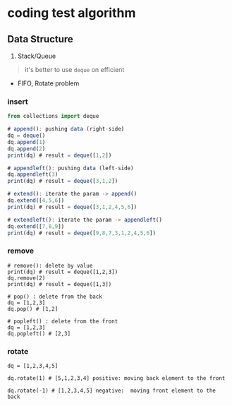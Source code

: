 # coding test algorithm

## Data Structure

1. Stack/Queue
> it's better to use `deque` on efficient 

- FIFO, Rotate problem

### insert
```javascript
from collections import deque

# append(): pushing data (right-side)
dq = deque()
dq.append(1)
dq.append(2)
print(dq) # result = deque([1,2])

# appendleft(): pushing data (left-side)
dq.appendleft(3)
print(dq) # result = deque([3,1,2])

# extend(): iterate the param -> append()
dq.extend([4,5,6])
print(dq) # result = deque([3,1,2,4,5,6])

# extendleft(): iterate the param -> appendleft()
dq.extend([7,8,9])
print(dq) # result = deque([9,8,7,3,1,2,4,5,6])
```

### remove
```
# remove(): delete by value
print(dq) # result = deque([1,2,3])
dq.remove(2) 
print(dq) # result = deque([1,3])

# pop() : delete from the back
dq = [1,2,3]
dq.pop() # [1,2]

# popleft() : delete from the front
dq = [1,2,3]
dq.popleft() # [2,3]
```

### rotate
```
dq = [1,2,3,4,5]

dq.rotate(1) # [5,1,2,3,4] positive: moving back element to the front 

dq.rotate(-1) # [1,2,3,4,5] negative:  moving front element to the back

```
